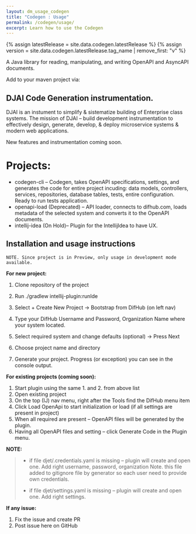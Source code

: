 ```yaml
---
layout: dm_usage_codegen
title: "Codegen : Usage"
permalink: /codegen/usage/
excerpt: Learn how to use the Codegen
---
```


{% assign latestRelease = site.data.codegen.latestRelease %}
{% assign version = site.data.codegen.latestRelease.tag_name | remove_first: "v" %}

A Java library for reading, manipulating, and writing OpenAPI and AsyncAPI documents.

Add to your maven project via:



## DJAI Code Generation instrumentation.

DJAI is an instument to simplify & sistematize building of Enterprise class systems. The mission of DJAI – build development instrumentation to effectively design, generate, develop, & deploy microservice systems & modern web applications.

New features and instrumentation coming soon.

# Projects:

* codegen-cli – Codegen, takes OpenAPI specifications, settings, and generates the code for entire project incuding: data models, controllers, services, repositories, database tables, tests, entire configuration. Ready to run tests application.
* openapi-load (Deprecated) – API loader, connects to difhub.com, loads metadata of the selected system and converts it to the OpenAPI documents.
* intellij-idea (On Hold)– Plugin for the IntellijIdea to have UX.

## Installation and usage instructions

`NOTE. Since project is in Preview, only usage in development mode available.`

**For new project:**

1. Clone repository of the project

2.  Run ./gradlew intellij-plugin:runIde

3.  Select + Create New Project -> Bootstrap from DifHub (on left nav)

4.  Type your DifHub Username and Password, Organization Name where your system located.

5.  Select required system and change defaults (optional) -> Press Next

6.  Choose project name and directory

7. Generate your project. Progress (or exception) you can see in the console output.


**For existing projects (coming soon):**

 1. Start plugin using the same 1. and 2. from above list
 2. Open existing project
 3. On the top (IJ) nav menu, right after the Tools find the DifHub menu item
 4. Click Load OpenApi to start initialization or load (if all settings are present in project)
 5. When all required are present – OpenAPI files will be generated by the plugin.
 6. Having all OpenAPI files and setting – click Generate Code in the Plugin menu.

**NOTE:**

>  * if file djet/.credentials.yaml is missing – plugin will create and open one. Add right username, password, organization
>    Note. this file added to gitignore file by generator so each user need to provide own credentials.
>
>  * if file djet/settings.yaml is missing – plugin will create and open one. Add right settings.

**If any issue:**

1. Fix the issue and create PR
2. Post issue here on GitHub
